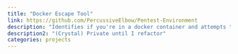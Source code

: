 ```yaml
---
title: "Docker Escape Tool"
link: https://github.com/PercussiveElbow/Pentest-Environment
description: "Identifies if you're in a docker container and attempts to exploit common misconfigurations to escape."
description2: "(Crystal) Private until I refactor"
categories: projects
---
```


